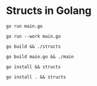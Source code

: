 # Structs in Golang

`go run main.go`

`go run --work main.go`

`go build && ./structs` 

`go build main.go && ./main` 

`go install && structs`

`go install . && structs`
